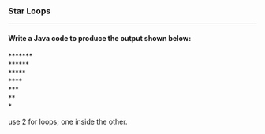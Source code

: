 ### Star Loops
***
#### Write a Java code to produce the output shown below:    

*******<br>
******<br>
*****<br>
****<br>
***<br>
**<br>
*<br>

<div class="hint">
  use 2 for loops; one inside the other.
</div>
